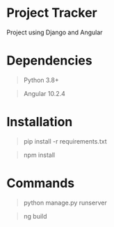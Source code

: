 # Project Tracker
Project using Django and Angular

# Dependencies
> Python 3.8+

> Angular 10.2.4

# Installation
> pip install -r requirements.txt

> npm install

# Commands
> python manage.py runserver

> ng build
